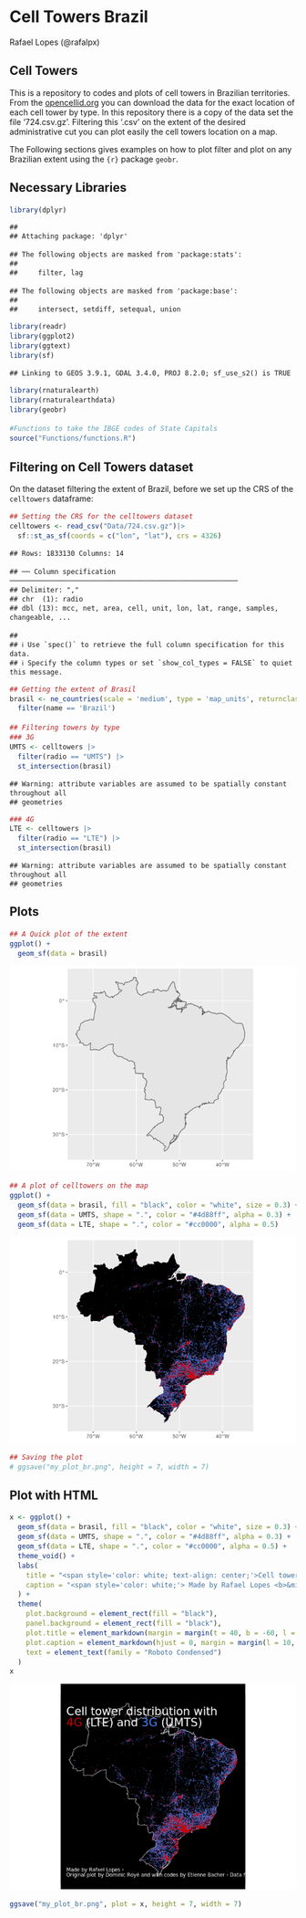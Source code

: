 Cell Towers Brazil
================
Rafael Lopes (@rafalpx)

## Cell Towers

This is a repository to codes and plots of cell towers in Brazilian
territories. From the [opencellid.org](opencellid.org) you can download
the data for the exact location of each cell tower by type. In this
repository there is a copy of the data set the file ‘724.csv.gz’.
Filtering this ‘.csv’ on the extent of the desired administrative cut
you can plot easily the cell towers location on a map.

The Following sections gives examples on how to plot filter and plot on
any Brazilian extent using the `{r}` package `geobr`.

## Necessary Libraries

``` r
library(dplyr)
```

    ## 
    ## Attaching package: 'dplyr'

    ## The following objects are masked from 'package:stats':
    ## 
    ##     filter, lag

    ## The following objects are masked from 'package:base':
    ## 
    ##     intersect, setdiff, setequal, union

``` r
library(readr)
library(ggplot2)
library(ggtext)
library(sf)
```

    ## Linking to GEOS 3.9.1, GDAL 3.4.0, PROJ 8.2.0; sf_use_s2() is TRUE

``` r
library(rnaturalearth)
library(rnaturalearthdata)
library(geobr)

#Functions to take the IBGE codes of State Capitals
source("Functions/functions.R")
```

## Filtering on Cell Towers dataset

On the dataset filtering the extent of Brazil, before we set up the CRS
of the `celltowers` dataframe:

``` r
## Setting the CRS for the celltowers dataset
celltowers <- read_csv("Data/724.csv.gz")|> 
  sf::st_as_sf(coords = c("lon", "lat"), crs = 4326)
```

    ## Rows: 1833130 Columns: 14

    ## ── Column specification ────────────────────────────────────────────────────────
    ## Delimiter: ","
    ## chr  (1): radio
    ## dbl (13): mcc, net, area, cell, unit, lon, lat, range, samples, changeable, ...

    ## 
    ## ℹ Use `spec()` to retrieve the full column specification for this data.
    ## ℹ Specify the column types or set `show_col_types = FALSE` to quiet this message.

``` r
## Getting the extent of Brasil
brasil <- ne_countries(scale = 'medium', type = 'map_units', returnclass = 'sf') |>
  filter(name == 'Brazil')

## Filtering towers by type
### 3G
UMTS <- celltowers |> 
  filter(radio == "UMTS") |>
  st_intersection(brasil)
```

    ## Warning: attribute variables are assumed to be spatially constant throughout all
    ## geometries

``` r
### 4G
LTE <- celltowers |> 
  filter(radio == "LTE") |>
  st_intersection(brasil)
```

    ## Warning: attribute variables are assumed to be spatially constant throughout all
    ## geometries

## Plots

``` r
## A Quick plot of the extent
ggplot() + 
  geom_sf(data = brasil)
```

![](README_files/figure-gfm/plots-1.png)<!-- -->

``` r
## A plot of celltowers on the map
ggplot() + 
  geom_sf(data = brasil, fill = "black", color = "white", size = 0.3) + 
  geom_sf(data = UMTS, shape = ".", color = "#4d88ff", alpha = 0.3) +
  geom_sf(data = LTE, shape = ".", color = "#cc0000", alpha = 0.5)
```

![](README_files/figure-gfm/plots-2.png)<!-- -->

``` r
## Saving the plot
# ggsave("my_plot_br.png", height = 7, width = 7) 
```

## Plot with HTML

``` r
x <- ggplot() + 
  geom_sf(data = brasil, fill = "black", color = "white", size = 0.3) + 
  geom_sf(data = UMTS, shape = ".", color = "#4d88ff", alpha = 0.3) +
  geom_sf(data = LTE, shape = ".", color = "#cc0000", alpha = 0.5) +
  theme_void() +
  labs(
    title = "<span style='color: white; text-align: center;'>Cell tower distribution with <br> <span style='color: #cc0000'>4G</span> (LTE) and <span style='color: #4d88ff'>3G</span> (UMTS)</span>",
    caption = "<span style='color: white;'> Made by Rafael Lopes <b>&middot;</b> <br>Original plot by Dominic Royé and with codes by Etienne Bacher <b>&middot;</b> Data from opencellid.org </span></br>"
  ) +
  theme(
    plot.background = element_rect(fill = "black"),
    panel.background = element_rect(fill = "black"),
    plot.title = element_markdown(margin = margin(t = 40, b = -60, l = 10), size = 20),
    plot.caption = element_markdown(hjust = 0, margin = margin(l = 10, b = 20, t = -30)),
    text = element_text(family = "Roboto Condensed")
  )
x
```

![](README_files/figure-gfm/html-1.png)<!-- -->

``` r
ggsave("my_plot_br.png", plot = x, height = 7, width = 7)
```
